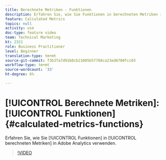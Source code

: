 ```yaml
---
title: Berechnete Metriken - Funktionen
description: Erfahren Sie, wie Sie Funktionen in berechneten Metriken in Adobe Analytics verwenden
feature: Calculated Metrics
topics: null
activity: use
doc-type: feature video
team: Technical Marketing
kt: 2321
role: Business Practitioner
level: Beginner
translation-type: tm+mt
source-git-commit: f3b3fa7d91b0cb21005b57768ca23ed6700fcc03
workflow-type: tm+mt
source-wordcount: '33'
ht-degree: 6%

---
```



# [!UICONTROL Berechnete Metriken]:  [!UICONTROL Funktionen] {#calculated-metrics-functions}

Erfahren Sie, wie Sie [!UICONTROL Funktionen] in [!UICONTROL berechneten Metriken] in Adobe Analytics verwenden.

>[!VIDEO](https://video.tv.adobe.com/v/25408/?quality=12)
